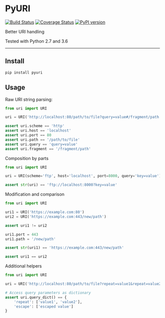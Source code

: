 # PyURI

[![Build Status](https://travis-ci.org/nick-allen/pyuri.svg?branch=master)](https://travis-ci.org/nick-allen/pyuri)
[![Coverage Status](https://coveralls.io/repos/github/nick-allen/pyuri/badge.svg?branch=master)](https://coveralls.io/github/nick-allen/pyuri?branch=master)
[![PyPI version](https://badge.fury.io/py/pyuri.svg)](https://badge.fury.io/py/pyuri)

Better URI handling

Tested with Python 2.7 and 3.6

---

## Install

`pip install pyuri`

## Usage

Raw URI string parsing:

```python
from uri import URI

uri = URI('http://localhost:80/path/to/file?query=value#/fragment/path')

assert uri.scheme == 'http'
assert uri.host == 'localhost'
assert uri.port == 80
assert uri.path == '/path/to/file'
assert uri.query == 'query=value'
assert uri.fragment == '/fragment/path'
```

Composition by parts

```python
from uri import URI

uri = URI(scheme='ftp', host='localhost', port=8000, query='key=value')

assert str(uri) == 'ftp://localhost:8000?key=value'
```

Modification and comparison

```python
from uri import URI

uri1 = URI('https://example.com:80')
uri2 = URI('https://example.com:443/new/path')

assert uri1 != uri2

uri1.port = 443
uri1.path = '/new/path'

assert str(uri1) == 'https://example.com:443/new/path'

assert uri1 == uri2
```

Additional helpers

```python
from uri import URI

uri = URI('http://localhost:80/path/to/file?repeat=value1&repeat=value2&escape=escaped%20value#/fragment/path')

# Access query parameters as dictionary
assert uri.query_dict() == {
	'repeat': ['value1', 'value2'],
	'escape': ['escaped value']
}
```


